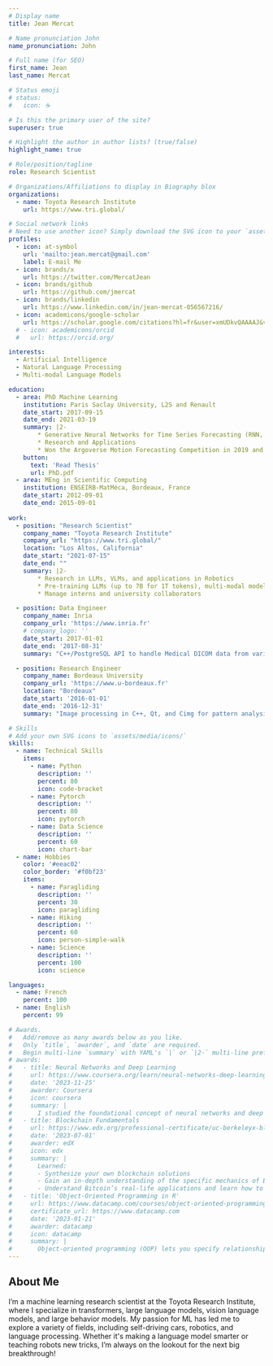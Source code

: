 ```yaml
---
# Display name
title: Jean Mercat

# Name pronunciation John
name_pronunciation: John

# Full name (for SEO)
first_name: Jean
last_name: Mercat

# Status emoji
# status:
#   icon: ☕️

# Is this the primary user of the site?
superuser: true

# Highlight the author in author lists? (true/false)
highlight_name: true

# Role/position/tagline
role: Research Scientist

# Organizations/Affiliations to display in Biography blox
organizations:
  - name: Toyota Research Institute
    url: https://www.tri.global/

# Social network links
# Need to use another icon? Simply download the SVG icon to your `assets/media/icons/` folder.
profiles:
  - icon: at-symbol
    url: 'mailto:jean.mercat@gmail.com'
    label: E-mail Me
  - icon: brands/x
    url: https://twitter.com/MercatJean
  - icon: brands/github
    url: https://github.com/jmercat
  - icon: brands/linkedin
    url: https://www.linkedin.com/in/jean-mercat-056567216/
  - icon: academicons/google-scholar
    url: https://scholar.google.com/citations?hl=fr&user=xmUDkvQAAAAJ&view_op=list_works&gmla=AJsN-F7_gLwY1RI0Kl7gkf7W1jADsdHqCTeF7zK_JQ8wV5nCBoELKvuYiZ3KNUkPHO0IARHWbU9KgaUR-hsy6kpsp-5z3NY6byJosBu2ZGyMJsPFEN03q0vjHmWGL0FOnkCeiBbJRF9r8IOlj2YwnYNpHJcSbBLu3ymUSRCg85kBmvQW_IItFcxFfSJOaij8KSGo-QFcoD6e7YBXIGxeG2nLsnRwWFIrWA&sciund=14203063805389349973
  # - icon: academicons/orcid
  #   url: https://orcid.org/

interests:
  - Artificial Intelligence
  - Natural Language Processing
  - Multi-modal Language Models

education:
  - area: PhD Machine Learning
    institution: Paris Saclay University, L2S and Renault
    date_start: 2017-09-15
    date_end: 2021-03-19
    summary: |2-
        * Generative Neural Networks for Time Series Forecasting (RNN, CNN, (C)VAE, Self-Attention)
        * Research and Applications
        * Won the Argoverse Motion Forecasting Competition in 2019 and 2020
    button:
      text: 'Read Thesis'
      url: PhD.pdf
  - area: MEng in Scientific Computing
    institution: ENSEIRB-MatMéca, Bordeaux, France
    date_start: 2012-09-01
    date_end: 2015-09-01
   
work:
  - position: "Research Scientist"
    company_name: "Toyota Research Institute"
    company_url: "https://www.tri.global/"
    location: "Los Altos, California"
    date_start: "2021-07-15"
    date_end: ""
    summary: |2-
        * Research in LLMs, VLMs, and applications in Robotics
        * Pre-training LLMs (up to 7B for 1T tokens), multi-modal models
        * Manage interns and university collaborators

  - position: Data Engineer
    company_name: Inria
    company_url: 'https://www.inria.fr'
    # company_logo: ''
    date_start: 2017-01-01
    date_end: '2017-08-31'
    summary: "C++/PostgreSQL API to handle Medical DICOM data from various sources."

  - position: Research Engineer
    company_name: Bordeaux University
    company_url: 'https://www.u-bordeaux.fr'
    location: "Bordeaux"
    date_start: '2016-01-01'
    date_end: '2016-12-31'
    summary: "Image processing in C++, Qt, and Cimg for pattern analysis of 2D atomic force microscope images of bloc-copolymer molecules."

# Skills
# Add your own SVG icons to `assets/media/icons/`
skills:
  - name: Technical Skills
    items:
      - name: Python
        description: ''
        percent: 80
        icon: code-bracket
      - name: Pytorch
        description: ''
        percent: 80
        icon: pytorch
      - name: Data Science
        description: ''
        percent: 60
        icon: chart-bar
  - name: Hobbies
    color: '#eeac02'
    color_border: '#f0bf23'
    items:
      - name: Paragliding
        description: ''
        percent: 30
        icon: paragliding
      - name: Hiking
        description: ''
        percent: 60
        icon: person-simple-walk
      - name: Science
        description: ''
        percent: 100
        icon: science

languages:
  - name: French
    percent: 100
  - name: English
    percent: 99

# Awards.
#   Add/remove as many awards below as you like.
#   Only `title`, `awarder`, and `date` are required.
#   Begin multi-line `summary` with YAML's `|` or `|2-` multi-line prefix and indent 2 spaces below.
# awards:
#   - title: Neural Networks and Deep Learning
#     url: https://www.coursera.org/learn/neural-networks-deep-learning
#     date: '2023-11-25'
#     awarder: Coursera
#     icon: coursera
#     summary: |
#       I studied the foundational concept of neural networks and deep learning. By the end, I was familiar with the significant technological trends driving the rise of deep learning; build, train, and apply fully connected deep neural networks; implement efficient (vectorized) neural networks; identify key parameters in a neural network’s architecture; and apply deep learning to your own applications.
#   - title: Blockchain Fundamentals
#     url: https://www.edx.org/professional-certificate/uc-berkeleyx-blockchain-fundamentals
#     date: '2023-07-01'
#     awarder: edX
#     icon: edx
#     summary: |
#       Learned:
#       - Synthesize your own blockchain solutions
#       - Gain an in-depth understanding of the specific mechanics of Bitcoin
#       - Understand Bitcoin’s real-life applications and learn how to attack and destroy Bitcoin, Ethereum, smart contracts and Dapps, and alternatives to Bitcoin’s Proof-of-Work consensus algorithm
#   - title: 'Object-Oriented Programming in R'
#     url: https://www.datacamp.com/courses/object-oriented-programming-with-s3-and-r6-in-r
#     certificate_url: https://www.datacamp.com
#     date: '2023-01-21'
#     awarder: datacamp
#     icon: datacamp
#     summary: |
#       Object-oriented programming (OOP) lets you specify relationships between functions and the objects that they can act on, helping you manage complexity in your code. This is an intermediate level course, providing an introduction to OOP, using the S3 and R6 systems. S3 is a great day-to-day R programming tool that simplifies some of the functions that you write. R6 is especially useful for industry-specific analyses, working with web APIs, and building GUIs.
---
```


## About Me

I’m a machine learning research scientist at the Toyota Research Institute, where I specialize in transformers, large language models, vision language models, and large behavior models. My passion for ML has led me to explore a variety of fields, including self-driving cars, robotics, and language processing. Whether it's making a language model smarter or teaching robots new tricks, I’m always on the lookout for the next big breakthrough!
